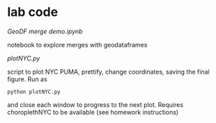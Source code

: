# lab code

_GeoDF merge demo.ipynb_

notebook to explore merges with geodataframes


_plotNYC.py_

script to plot NYC PUMA, prettify, change coordinates, saving the final figure. 
Run as
```
python plotNYC.py 
```
and close each window to progress to the next plot. Requires choroplethNYC to be available (see homework instructions)
